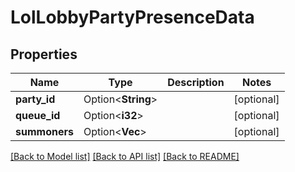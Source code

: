 # LolLobbyPartyPresenceData

## Properties

Name | Type | Description | Notes
------------ | ------------- | ------------- | -------------
**party_id** | Option<**String**> |  | [optional]
**queue_id** | Option<**i32**> |  | [optional]
**summoners** | Option<**Vec<i64>**> |  | [optional]

[[Back to Model list]](../README.md#documentation-for-models) [[Back to API list]](../README.md#documentation-for-api-endpoints) [[Back to README]](../README.md)


